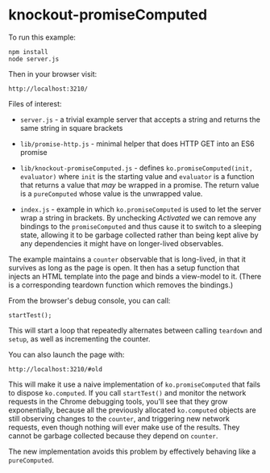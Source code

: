 # knockout-promiseComputed

To run this example:

    npm install
    node server.js

Then in your browser visit:

    http://localhost:3210/

Files of interest:

* `server.js` - a trivial example server that accepts a string and returns the
same string in square brackets

* `lib/promise-http.js` - minimal helper that does HTTP GET into an ES6 promise

* `lib/knockout-promiseComputed.js` - defines `ko.promiseComputed(init, evaluator)`
where `init` is the starting value and `evaluator` is a function that returns
a value that *may* be wrapped in a promise. The return value is a `pureComputed`
whose value is the unwrapped value.

* `index.js` - example in which `ko.promiseComputed` is used to let the server
wrap a string in brackets. By unchecking *Activated* we can remove any bindings
to the `promiseComputed` and thus cause it to switch to a sleeping state,
allowing it to be garbage collected rather than being kept alive by any
dependencies it might have on longer-lived observables.

The example maintains a `counter` observable that is long-lived, in that it
survives as long as the page is open. It then has a setup function that injects
an HTML template into the page and binds a view-model to it. (There is a
corresponding teardown function which removes the bindings.)

From the browser's debug console, you can call:

    startTest();

This will start a loop that repeatedly alternates between calling `teardown`
and `setup`, as well as incrementing the counter.

You can also launch the page with:

    http://localhost:3210/#old

This will make it use a naive implementation of `ko.promiseComputed` that
fails to dispose `ko.computed`. If you call `startTest()` and monitor the
network requests in the Chrome debugging tools, you'll see that they grow
exponentially, because all the previously allocated `ko.computed` objects
are still observing changes to the `counter`, and triggering new network
requests, even though nothing will ever make use of the results. They
cannot be garbage collected because they depend on `counter`.

The new implementation avoids this problem by effectively behaving like a
`pureComputed`.
